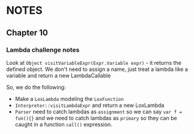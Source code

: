 # NOTES

## Chapter 10

### Lambda challenge notes
Look at `Object visitVariableExpr(Expr.Variable expr)` - it returns the defined object. We don't need to assign a name, just treat a lambda like a variable and return a new LambdaCallable

So, we do the following:
- Make a `LoxLambda` modeling the `LoxFunction`
- `Interpreter::visitLambdaExpr` and return a new LoxLambda
- `Parser` need to catch lambdas as `assignment` so we can say `var f = fun(){}` and we need to catch lambdas as `primary` so they can be caught in a function `call()` expression.

